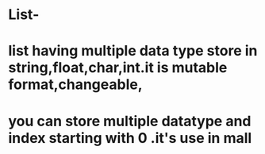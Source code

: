 # List-

  # list having multiple data type store in string,float,char,int.it is mutable format,changeable, 
# you can store  multiple datatype and index starting with 0 .it's use in mall
